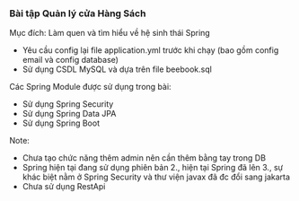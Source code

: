 ### Bài tập Quản lý cửa Hàng Sách

Mục đích: Làm quen và tìm hiểu về hệ sinh thái Spring
- Yêu cầu config lại file application.yml trước khi chạy (bao gồm config email và config database)
- Sử dụng CSDL MySQL và dựa trên file beebook.sql

Các Spring Module được sử dụng trong bài:
- Sử dụng Spring Security
- Sử dụng Spring Data JPA
- Sử dụng Spring Boot
  
Note: 
- Chưa tạo chức năng thêm admin nên cần thêm bằng tay trong DB
- Spring hiện tại đang sử dụng phiên bản 2., hiện tại Spring đã lên 3., sự khác biệt nằm ở Spring Security và thư viện javax đã đc đổi sang jakarta
- Chưa sử dụng RestApi 
